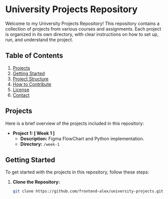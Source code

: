 # University Projects Repository

Welcome to my University Projects Repository! This repository contains a collection of projects from various courses and assignments. Each project is organized in its own directory, with clear instructions on how to set up, run, and understand the project.

## Table of Contents

1. [Projects](#projects)
2. [Getting Started](#getting-started)
3. [Project Structure](#project-structure)
4. [How to Contribute](#how-to-contribute)
5. [License](#license)
6. [Contact](#contact)

## Projects

Here is a brief overview of the projects included in this repository:

- **Project 1: [ Week 1 ]**
  - **Description:** Figma FlowChart and Python implementation.
  - **Directory:** `/week-1`

## Getting Started

To get started with the projects in this repository, follow these steps:

1. **Clone the Repository:**
   ```bash
   git clone https://github.com/frontend-alex/university-projects.git
